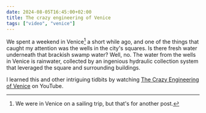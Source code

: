 ```yaml
---
date: 2024-08-05T16:45:00+02:00
title: The crazy engineering of Venice
tags: ["video", "venice"]
---
```

We spent a weekend in Venice[^1] a short while ago, and one of the things that caught my attention was the wells in the city's squares. Is there fresh water underneath that brackish swamp water? Well, no. The water from the wells in Venice is rainwater, collected by an ingenious hydraulic collection system that leveraged the square and surrounding buildings.

I learned this and other intriguing tidbits by watching [The Crazy Engineering of Venice](https://youtu.be/77omYd0JOeA) on YouTube.

[^1]: We were in Venice on a sailing trip, but that's for another post.